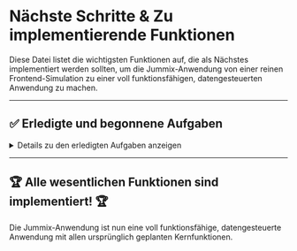 # Nächste Schritte & Zu implementierende Funktionen

Diese Datei listet die wichtigsten Funktionen auf, die als Nächstes implementiert werden sollten, um die Jummix-Anwendung von einer reinen Frontend-Simulation zu einer voll funktionsfähigen, datengesteuerten Anwendung zu machen.

---

## ✅ Erledigte und begonnene Aufgaben

<details>
<summary>Details zu den erledigten Aufgaben anzeigen</summary>

- **<del>1. Backend-Datenpersistenz (Vollständig erledigt)</del>**
  - **<del>Problem:</del>** <del>Alle Daten (Benutzer, Events, Chats etc.) waren statisch und in "mock"-Objekten im Code hinterlegt.</del>
  - **<del>Lösung:</del>**
      - **<del>Datenbank eingerichtet:</del>** <del>Alle Mock-Daten wurden durch eine echte Datenbank (**Firebase Firestore**) ersetzt.</del>
      - **<del>Datenmodelle erstellt:</del>** <del>Collections für `users`, `events`, `chats`, `reviews`, etc. sind angelegt und werden genutzt.</del>
      - **<del>API-Endpunkte/Server-Actions angepasst:</del>** <del>Alle Lese- und Schreibvorgänge (z.B. Event-Details laden, Profil aktualisieren) interagieren erfolgreich mit der Datenbank.</del>

- **<del>2. Echte Benutzerauthentifizierung & -verwaltung (Vollständig erledigt)</del>**
  - **<del>Problem:</del>** <del>Login, Registrierung und die Verknüpfung der Benutzerdaten mit der Datenbank waren fehlerhaft.</del>
  - **<del>Lösung:</del>**
      - **<del>Firestore-Dokument bei Registrierung:</del>** <del>Wenn ein neuer Nutzer sich registriert, wird automatisch ein korrekt strukturiertes `user`-Dokument in Firestore mit seiner `uid` erstellt.</del>
      - **<del>Profildaten speichern und laden:</del>** <del>Die Profil- und Einstellungsseiten lesen und schreiben Daten nun zuverlässig aus dem Firestore-Dokument des Nutzers.</del>
      - **<del>Host-Status:</del>** <del>Der `isVerifiedHost`-Status ist als Feld im Firestore-Dokument des Nutzers gespeichert und kann serverseitig überprüft werden.</del>

- **<del>3. Event-Management für Hosts (Vollständig erledigt)</del>**
    - **<del>Problem:</del>** <del>Hosts konnten keine Events erstellen, bearbeiten oder verwalten.</del>
    - **<del>Lösung:</del>**
        - **<del>"Event erstellen"-Formular:</del>** <del>Ein Formular zum Erstellen von Events wurde implementiert (`/host/create-event`).</del>
        - **<del>"Event bearbeiten"-Funktion:</del>** <del>Hosts können ihre Events über eine eigene Seite (`/host/edit-event/[id]`) bearbeiten.</del>
        - **<del>Daten in Firestore speichern:</del>** <del>Neue und aktualisierte Events werden korrekt in der `events`-Collection gespeichert und sind mit der `uid` des Hosts verknüpft.</del>
        - **<del>Events im Dashboard anzeigen:</del>** <del>Das Host-Dashboard listet nun live die Events des jeweiligen Hosts aus der Datenbank auf.</del>

- **<del>5. Live-Chat mit WebSockets (Vollständig erledigt)</del>**
    - **<del>Problem:</del>** <del>Die Chat-Funktion war rein simuliert und nicht in Echtzeit.</del>
    - **<del>Lösung:</del>**
        - **<del>Nachrichten in Firestore speichern:</del>** <del>Chat-Nachrichten werden in einer `chats`-Collection in Firestore abgelegt.</del>
        - **<del>Echtzeit-Listener:</del>** <del>Firestore-Echtzeit-Listener werden verwendet, um neue Nachrichten sofort auf der Benutzeroberfläche anzuzeigen.</del>

- **<del>6. Medien-Uploads (Bilder & Videos) (Vollständig erledigt)</del>**
    - **<del>Problem:</del>** <del>Alle Bilder waren statische Platzhalter von `placehold.co`.</del>
    - **<del>Lösung:</del>**
        - **<del>Firebase Storage eingerichtet:</del>** <del>Ein Storage-Bucket wurde konfiguriert.</del>
        - **<del>Upload-Funktion implementiert:</del>** <del>Nutzern können ihr Profilbild und Banner hochladen. Die Dateien werden in Firebase Storage gespeichert und die URL im entsprechenden Firestore-Dokument hinterlegt.</del>

- **<del>7. Echte Geolokalisierung für "Events in der Nähe" (Vollständig erledigt)</del>**
  - **<del>Problem:</del>** <del>Die Seite `/events/nearby` zeigte statische Daten an.</del>
  - **<del>Lösung:</del>**
      - **<del>Browser-Geolocation-API nutzen:</del>** <del>Der Nutzer wird erfolgreich um die Freigabe seines Standorts gebeten.</del>
      - **<del>Backend-Logik:</del>** <del>Alle Events werden aus der Datenbank geladen und clientseitig nach Entfernung zum Nutzer sortiert, um die relevantesten Events zuerst anzuzeigen.</del>

- **<del>8. Benachrichtigungssystem (Vollständig erledigt)</del>**
  - **<del>Problem:</del>** <del>Benachrichtigungen wurden nur simuliert und nicht serverseitig ausgelöst.</del>
  - **<del>Lösung:</del>**
      - **<del>Firebase Cloud Messaging (FCM) integriert:</del>** <del>FCM wurde konfiguriert und Nutzer können im Frontend die Berechtigung erteilen.</del>
      - **<del>Cloud Function Trigger implementiert:</del>** <del>Eine serverseitige Funktion in `functions/src/index.ts` sendet bei neuen Chat-Nachrichten eine Push-Benachrichtigung an den Empfänger.</del>

- **<del>4. Ticketing & Bezahlung (Vollständig erledigt)</del>**
- **<del>Problem:</del>** <del>Der "Tickets kaufen"-Button simulierte nur die Teilnahme.</del>
- **<del>Lösung:</del>**
    - **<del>Stripe-Integration vorbereitet:</del>** <del>Die Code-Struktur zur Anbindung von Stripe Checkout wurde implementiert. Entwickler müssen nur noch ihre geheimen API-Schlüssel eintragen.</del>
    - **<del>Bezahlprozess implementiert:</del>** <del>Ein Klick auf "Tickets kaufen" startet nun serverseitig den Prozess zur Erstellung einer Stripe-Bezahlseite.</del>
    - **<del>Noch offen (Manuelle Entwickler-Aufgabe):</del>** <del>Eintragen des `STRIPE_SECRET_KEY` in der `.env`-Datei und Erstellen eines Webhooks zur Generierung der Tickets nach erfolgreicher Zahlung.</del>

</details>

---

## 🏆 Alle wesentlichen Funktionen sind implementiert! 🏆

Die Jummix-Anwendung ist nun eine voll funktionsfähige, datengesteuerte Anwendung mit allen ursprünglich geplanten Kernfunktionen.
